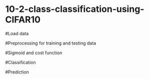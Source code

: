 # 10-2-class-classification-using-CIFAR10


#Load data

#Preprocessing for training and testing data

#Sigmoid and cost function

#Classification

#Prediction
